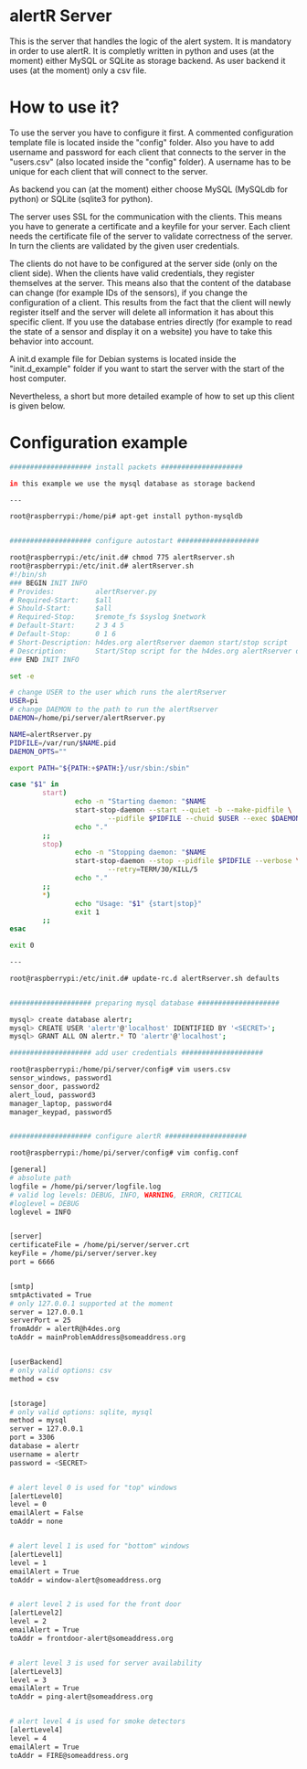 alertR Server
======

This is the server that handles the logic of the alert system. It is mandatory in order to use alertR. It is completly written in python and uses (at the moment) either MySQL or SQLite as storage backend. As user backend it uses (at the moment) only a csv file.


How to use it?
======

To use the server you have to configure it first. A commented configuration template file is located inside the "config" folder. Also you have to add username and password for each client that connects to the server in the "users.csv" (also located inside the "config" folder). A username has to be unique for each client that will connect to the server.

As backend you can (at the moment) either choose MySQL (MySQLdb for python) or SQLite (sqlite3 for python).

The server uses SSL for the communication with the clients. This means you have to generate a certificate and a keyfile for your server. Each client needs the certificate file of the server to validate correctness of the server. In turn the clients are validated by the given user credentials.

The clients do not have to be configured at the server side (only on the client side). When the clients have valid credentials, they register themselves at the server. This means also that the content of the database can change (for example IDs of the sensors), if you change the configuration of a client. This results from the fact that the client will newly register itself and the server will delete all information it has about this specific client. If you use the database entries directly (for example to read the state of a sensor and display it on a website) you have to take this behavior into account.

A init.d example file for Debian systems is located inside the "init.d_example" folder if you want to start the server with the start of the host computer.

Nevertheless, a short but more detailed example of how to set up this client is given below.


Configuration example
======

```bash
#################### install packets ####################

in this example we use the mysql database as storage backend

---

root@raspberrypi:/home/pi# apt-get install python-mysqldb


#################### configure autostart ####################

root@raspberrypi:/etc/init.d# chmod 775 alertRserver.sh
root@raspberrypi:/etc/init.d# alertRserver.sh
#!/bin/sh
### BEGIN INIT INFO
# Provides:          alertRserver.py
# Required-Start:    $all
# Should-Start:      $all
# Required-Stop:     $remote_fs $syslog $network
# Default-Start:     2 3 4 5
# Default-Stop:      0 1 6
# Short-Description: h4des.org alertRserver daemon start/stop script
# Description:       Start/Stop script for the h4des.org alertRserver daemon
### END INIT INFO

set -e

# change USER to the user which runs the alertRserver
USER=pi
# change DAEMON to the path to run the alertRserver
DAEMON=/home/pi/server/alertRserver.py

NAME=alertRserver.py
PIDFILE=/var/run/$NAME.pid
DAEMON_OPTS=""

export PATH="${PATH:+$PATH:}/usr/sbin:/sbin"

case "$1" in
        start)
                echo -n "Starting daemon: "$NAME
                start-stop-daemon --start --quiet -b --make-pidfile \
                        --pidfile $PIDFILE --chuid $USER --exec $DAEMON -- $DAEMON_OPTS
                echo "."
        ;;
        stop)
                echo -n "Stopping daemon: "$NAME
                start-stop-daemon --stop --pidfile $PIDFILE --verbose \
                        --retry=TERM/30/KILL/5
                echo "."
        ;;
        *)
                echo "Usage: "$1" {start|stop}"
                exit 1
        ;;
esac

exit 0

---

root@raspberrypi:/etc/init.d# update-rc.d alertRserver.sh defaults


#################### preparing mysql database ####################

mysql> create database alertr;
mysql> CREATE USER 'alertr'@'localhost' IDENTIFIED BY '<SECRET>';
mysql> GRANT ALL ON alertr.* TO 'alertr'@'localhost';

#################### add user credentials ####################

root@raspberrypi:/home/pi/server/config# vim users.csv
sensor_windows, password1
sensor_door, password2
alert_loud, password3
manager_laptop, password4
manager_keypad, password5


#################### configure alertR ####################

root@raspberrypi:/home/pi/server/config# vim config.conf

[general]
# absolute path
logfile = /home/pi/server/logfile.log
# valid log levels: DEBUG, INFO, WARNING, ERROR, CRITICAL
#loglevel = DEBUG
loglevel = INFO


[server]
certificateFile = /home/pi/server/server.crt
keyFile = /home/pi/server/server.key
port = 6666


[smtp]
smtpActivated = True
# only 127.0.0.1 supported at the moment
server = 127.0.0.1
serverPort = 25
fromAddr = alertR@h4des.org
toAddr = mainProblemAddress@someaddress.org


[userBackend]
# only valid options: csv
method = csv


[storage]
# only valid options: sqlite, mysql
method = mysql
server = 127.0.0.1
port = 3306
database = alertr
username = alertr
password = <SECRET>


# alert level 0 is used for "top" windows
[alertLevel0]
level = 0
emailAlert = False
toAddr = none


# alert level 1 is used for "bottom" windows
[alertLevel1]
level = 1
emailAlert = True
toAddr = window-alert@someaddress.org


# alert level 2 is used for the front door
[alertLevel2]
level = 2
emailAlert = True
toAddr = frontdoor-alert@someaddress.org


# alert level 3 is used for server availability
[alertLevel3]
level = 3
emailAlert = True
toAddr = ping-alert@someaddress.org


# alert level 4 is used for smoke detectors
[alertLevel4]
level = 4
emailAlert = True
toAddr = FIRE@someaddress.org
```